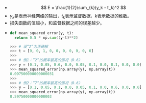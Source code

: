 - $$
  E = \frac{1}{2}\sum_{k}(y_k - t_k)^2
  $$
- $y_k$是表示神经网络的输出，$t_k$表示监督数据，*k*表示数据的维数。
- 损失函数的值越小，和监督数据之间的误差越少。
- ```python
  def mean_squared_error(y, t):
    return 0.5 * np.sum((y-t)**2)
  
  >>> # 设“2”为正确解
  >>> t = [0, 0, 1, 0, 0, 0, 0, 0, 0, 0]
  >>>
  >>> # 例1：“2”的概率最高的情况（0.6）
  >>> y = [0.1, 0.05, 0.6, 0.0, 0.05, 0.1, 0.0, 0.1, 0.0, 0.0]
  >>> mean_squared_error(np.array(y), np.array(t))
  0.097500000000000031
  >>>
  >>> # 例2：“7”的概率最高的情况（0.6）
  >>> y = [0.1, 0.05, 0.1, 0.0, 0.05, 0.1, 0.0, 0.6, 0.0, 0.0]
  >>> mean_squared_error(np.array(y), np.array(t))
  0.59750000000000003
  ```